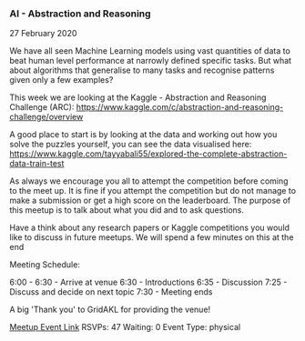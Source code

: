 ### AI - Abstraction and Reasoning
27 February 2020

We have all seen Machine Learning models using vast quantities of data to beat human level performance at narrowly defined specific tasks. But what about algorithms that generalise to many tasks and recognise patterns given only a few examples?

This week we are looking at the Kaggle - Abstraction and Reasoning Challenge (ARC): https://www.kaggle.com/c/abstraction-and-reasoning-challenge/overview

A good place to start is by looking at the data and working out how you solve the puzzles yourself, you can see the data visualised here: https://www.kaggle.com/tayyabali55/explored-the-complete-abstraction-data-train-test

As always we encourage you all to attempt the competition before coming to the meet up. It is fine if you attempt the competition but do not manage to make a submission or get a high score on the leaderboard. The purpose of this meetup is to talk about what you did and to ask questions.

Have a think about any research papers or Kaggle competitions you would like to discuss in future meetups. We will spend a few minutes on this at the end

Meeting Schedule:

6:00 - 6:30 - Arrive at venue
6:30 - Introductions
6:35 - Discussion
7:25 - Discuss and decide on next topic
7:30 - Meeting ends

A big 'Thank you' to GridAKL for providing the venue!

[Meetup Event Link](https://www.meetup.com/Data-Science-Discussion-Auckland/events/268229103)
RSVPs: 47
Waiting: 0
Event Type: physical
